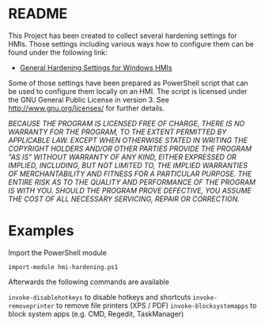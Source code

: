 # README #

This Project has been created to collect several hardening settings for HMIs. Those settings including various ways how to configure them can be found under the following link:

* [General Hardening Settings for Windows HMIs](https://github.com/c-bless/Kiosk-Mode-Hardening/wiki)

Some of those settings have been prepared as PowerShell script that can be used to configure them locally on an HMI. The script is licensed under the GNU General Public License in version 3. See http://www.gnu.org/licenses/ for further details.

*BECAUSE THE PROGRAM IS LICENSED FREE OF CHARGE,
THERE IS NO WARRANTY FOR THE PROGRAM, TO THE EXTENT
PERMITTED BY APPLICABLE LAW. EXCEPT WHEN OTHERWISE
STATED IN WRITING THE COPYRIGHT HOLDERS AND/OR OTHER
PARTIES PROVIDE THE PROGRAM "AS IS" WITHOUT WARRANTY OF
ANY KIND, EITHER EXPRESSED OR IMPLIED, INCLUDING, BUT NOT
LIMITED TO, THE IMPLIED WARRANTIES OF MERCHANTABILITY AND
FITNESS FOR A PARTICULAR PURPOSE. THE ENTIRE RISK AS TO
THE QUALITY AND PERFORMANCE OF THE PROGRAM IS WITH YOU.
SHOULD THE PROGRAM PROVE DEFECTIVE, YOU ASSUME THE
COST OF ALL NECESSARY SERVICING, REPAIR OR CORRECTION.*

# Examples

Import the PowerShell module

```
import-module hmi-hardening.ps1
```

Afterwards the following commands are available

`invoke-disablehotkeys` to disable hotkeys and shortcuts
`invoke-removeprinter` to remove file printers (XPS / PDF)
`invoke-blocksystemapps` to block system apps (e.g. CMD, Regedit, TaskManager)
